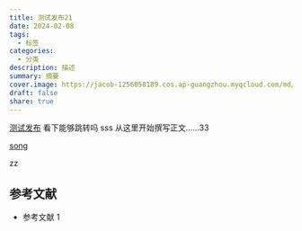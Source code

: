 ```yaml
---
title: 测试发布21
date: 2024-02-08
tags:
  - 标签
categories:
  - 分类
description: 描述
summary: 摘要
cover.image: https://jacob-1256058189.cos.ap-guangzhou.myqcloud.com/md/2024/08/d535bf1f2d4be47d.webp
draft: false
share: true
---
```

[测试发布](./%E6%B5%8B%E8%AF%95%E5%8F%91%E5%B8%83.md)
 看下能够跳转吗 sss
从这里开始撰写正文……33

[song](../song.md)


zz
## 参考文献

- 参考文献 1

